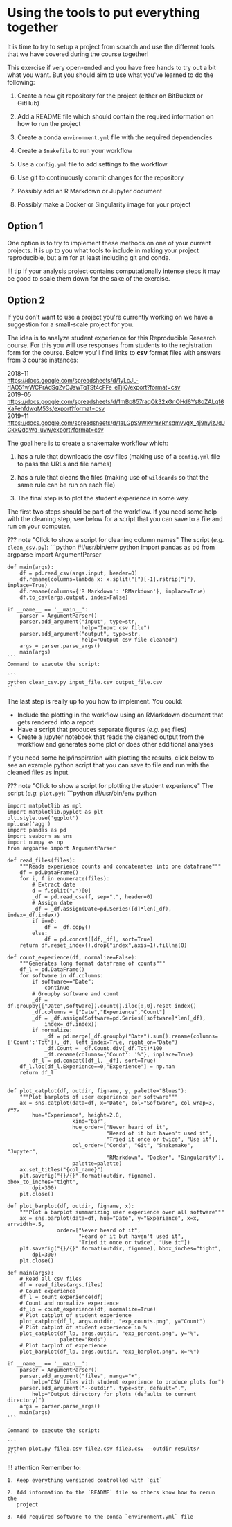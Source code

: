 # Using the tools to put everything together

It is time to try to setup a project from scratch and use the different
tools that we have covered during the course together!

This exercise if very open-ended and you have free hands to try out a
bit what you want. But you should aim to use what you've learned to
do the following:

1. Create a new git repository for the project (either on BitBucket or GitHub)

2. Add a README file which should contain the required information on how to
   run the project

3. Create a conda `environment.yml` file with the required dependencies

4. Create a `Snakefile` to run your workflow

5. Use a `config.yml` file to add settings to the workflow

6. Use git to continuously commit changes for the repository

7. Possibly add an R Markdown or Jupyter document

8. Possibly make a Docker or Singularity image for your project

## Option 1
One option is to try to implement these methods on one of your current
projects. It is up to you what tools to include in making your project
reproducible, but aim for at least including git and conda.

!!! tip
    If your analysis project contains
    computationally intense steps it may be good to scale them down for
    the sake of the exercise.

## Option 2
If you don't want to use a project you're currently working on we have
a suggestion for a small-scale project for you.

The idea is to analyze student experience for this Reproducible Research
course. For this you will use responses from students to the registration
form for the course. Below you'll find links to **csv** format files
with answers from 3 course instances:

2018-11<br>
<font size="2">https://docs.google.com/spreadsheets/d/1yLcJL-rIAO51wWCPrAdSqZvCJswTqTSt4cFFe_eTjlQ/export?format=csv</font><br>
2019-05<br>
<font size="2">
https://docs.google.com/spreadsheets/d/1mBp857raqQk32xGnQHd6Ys8oZALgf6KaFehfdwqM53s/export?format=csv</font><br>
2019-11<br>
<font size="2">
https://docs.google.com/spreadsheets/d/1aLGpS9WKvmYRnsdmvvgX_4j9hyjzJdJCkkQdqWq-uvw/export?format=csv</font>

The goal here is to create a snakemake workflow which:

1. has a rule that downloads the csv files (making use of a `config.yml` file
   to pass the URLs and file names)

2. has a rule that cleans the files (making use of `wildcards` so that the same
   rule can be run on each file)

3. The final step is to plot the student experience in some way.

The first two steps should be part of the workflow. If you need some help
with the cleaning step, see below for a script that you can save to a file
and run on your computer.

??? note "Click to show a script for cleaning column names"
    The script (*e.g.* `clean_csv.py`):
    ```python
    #!/usr/bin/env python
    import pandas as pd
    from argparse import ArgumentParser

    def main(args):
        df = pd.read_csv(args.input, header=0)
        df.rename(columns=lambda x: x.split("[")[-1].rstrip("]"), inplace=True)
        df.rename(columns={'R Markdown': 'RMarkdown'}, inplace=True)
        df.to_csv(args.output, index=False)

    if __name__ == '__main__':
        parser = ArgumentParser()
        parser.add_argument("input", type=str,
                            help="Input csv file")
        parser.add_argument("output", type=str,
                            help="Output csv file cleaned")
        args = parser.parse_args()
        main(args)
    ```
    Command to execute the script:
    
    ```
    python clean_csv.py input_file.csv output_file.csv
    ```

The last step is really up to you how to implement. You could:

* Include the plotting in the workflow using an RMarkdown document that
  gets rendered into a report
* Have a script that produces separate figures (*e.g.* `png` files)
* Create a jupyter notebook that reads the cleaned output from the workflow
  and generates some plot or does other additional analyses

If you need some help/inspiration with plotting the results, click below
to see an example python script that you can save to file and run with
the cleaned files as input.

??? note "Click to show a script for plotting the student experience"
    The script (*e.g.* `plot.py`):
    ```python
    #!/usr/bin/env python

    import matplotlib as mpl
    import matplotlib.pyplot as plt
    plt.style.use('ggplot')
    mpl.use('agg')
    import pandas as pd
    import seaborn as sns
    import numpy as np
    from argparse import ArgumentParser

    def read_files(files):
        """Reads experience counts and concatenates into one dataframe"""
        df = pd.DataFrame()
        for i, f in enumerate(files):
            # Extract date
            d = f.split(".")[0]
            _df = pd.read_csv(f, sep=",", header=0)
            # Assign date
            _df = _df.assign(Date=pd.Series([d]*len(_df), index=_df.index))
            if i==0:
                df = _df.copy()
            else:
                df = pd.concat([df,_df], sort=True)
        return df.reset_index().drop("index",axis=1).fillna(0)

    def count_experience(df, normalize=False):
        """Generates long format dataframe of counts"""
        df_l = pd.DataFrame()
        for software in df.columns:
            if software=="Date":
                continue
            # Groupby software and count
            _df = df.groupby(["Date",software]).count().iloc[:,0].reset_index()
            _df.columns = ["Date","Experience","Count"]
            _df = _df.assign(Software=pd.Series([software]*len(_df),
                index=_df.index))
            if normalize:
                _df = pd.merge(_df.groupby("Date").sum().rename(columns={'Count':'Tot'}),_df, left_index=True, right_on="Date")
                _df.Count = _df.Count.div(_df.Tot)*100
                _df.rename(columns={'Count': '%'}, inplace=True)
            df_l = pd.concat([df_l, _df], sort=True)
        df_l.loc[df_l.Experience==0,"Experience"] = np.nan
        return df_l


    def plot_catplot(df, outdir, figname, y, palette="Blues"):
        """Plot barplots of user experience per software"""
        ax = sns.catplot(data=df, x="Date", col="Software", col_wrap=3, y=y,
            hue="Experience", height=2.8,
                         kind="bar",
                         hue_order=["Never heard of it",
                                    "Heard of it but haven't used it",
                                    "Tried it once or twice", "Use it"],
                         col_order=["Conda", "Git", "Snakemake", "Jupyter",
                                    "RMarkdown", "Docker", "Singularity"],
                         palette=palette)
        ax.set_titles("{col_name}")
        plt.savefig("{}/{}".format(outdir, figname), bbox_to_inches="tight",
            dpi=300)
        plt.close()

    def plot_barplot(df, outdir, figname, x):
        """Plot a barplot summarizing user experience over all software"""
        ax = sns.barplot(data=df, hue="Date", y="Experience", x=x, errwidth=.5,
                    order=["Never heard of it",
                           "Heard of it but haven't used it",
                           "Tried it once or twice", "Use it"])
        plt.savefig("{}/{}".format(outdir, figname), bbox_inches="tight",
            dpi=300)
        plt.close()

    def main(args):
        # Read all csv files
        df = read_files(args.files)
        # Count experience
        df_l = count_experience(df)
        # Count and normalize experience
        df_lp = count_experience(df, normalize=True)
        # Plot catplot of student experience
        plot_catplot(df_l, args.outdir, "exp_counts.png", y="Count")
        # Plot catplot of student experience in %
        plot_catplot(df_lp, args.outdir, "exp_percent.png", y="%",
                     palette="Reds")
        # Plot barplot of experience
        plot_barplot(df_lp, args.outdir, "exp_barplot.png", x="%")

    if __name__ == '__main__':
        parser = ArgumentParser()
        parser.add_argument("files", nargs="+",
            help="CSV files with student experience to produce plots for")
        parser.add_argument("--outdir", type=str, default=".",
            help="Output directory for plots (defaults to current directory)")
        args = parser.parse_args()
        main(args)
    ```

    Command to execute the script:

    ```
    python plot.py file1.csv file2.csv file3.csv --outdir results/
    ```

!!! attention
    Remember to:

    1. Keep everything versioned controlled with `git`

    2. Add information to the `README` file so others know how to rerun the
       project

    3. Add required software to the conda `environment.yml` file
